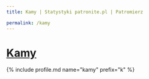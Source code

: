 ```yaml
---
title: Kamy | Statystyki patronite.pl | Patromierz

permalink: /kamy
---
```


# [Kamy](https://patronite.pl/kamy)

{% include profile.md name="kamy" prefix="k" %}
